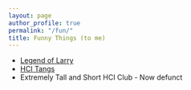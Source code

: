 ```yaml
---
layout: page
author_profile: true
permalink: "/fun/"
title: Funny Things (to me)
---
```


* [Legend of Larry]({{site.baseurl}}/2018/legend-of-larry/)
* [HCI Tangs]({{site.baseurl}}/2018/hci-tangs/)
* Extremely Tall and Short HCI Club - Now defunct

